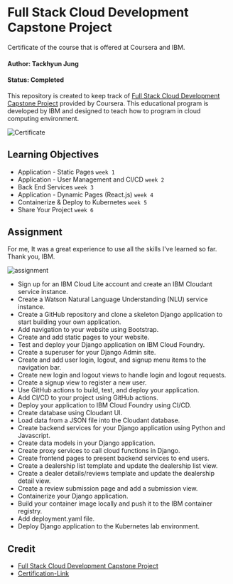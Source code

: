 # Full Stack Cloud Development Capstone Project

Certificate of the course that is offered at Coursera and IBM.

#### Author: Tackhyun Jung

#### Status: Completed

This repository is created to keep track of [Full Stack Cloud Development Capstone Project](https://www.coursera.org/learn/ibm-cloud-native-full-stack-development-capstone) provided by Coursera.
This educational program is developed by IBM and designed to teach how to program in cloud computing environment.

![Certificate](https://user-images.githubusercontent.com/41291493/115117185-47208d00-9fd8-11eb-9f72-5d32fef8d252.png)

## Learning Objectives

- Application - Static Pages `week 1`
- Application - User Management and CI/CD `week 2`
- Back End Services `week 3`
- Application - Dynamic Pages (React.js) `week 4`
- Containerize & Deploy to Kubernetes `week 5`
- Share Your Project `week 6`

## Assignment
For me, It was a great experience to use all the skills I've learned so far. Thank you, IBM.

![assignment](https://user-images.githubusercontent.com/41291493/115117331-eba2cf00-9fd8-11eb-8c10-ceb4ce9291aa.png)

- Sign up for an IBM Cloud Lite account and create an IBM Cloudant service instance.
- Create a Watson Natural Language Understanding (NLU) service instance.
- Create a GitHub repository and clone a skeleton Django application to start building your own application.
- Add navigation to your website using Bootstrap.
- Create and add static pages to your website.
- Test and deploy your Django application on IBM Cloud Foundry.
- Create a superuser for your Django Admin site.
- Create and add user login, logout, and signup menu items to the navigation bar.
- Create new login and logout views to handle login and logout requests.
- Create a signup view to register a new user.
- Use GitHub actions to build, test, and deploy your application.
- Add CI/CD to your project using GitHub actions.
- Deploy your application to IBM Cloud Foundry using CI/CD.
- Create database using Cloudant UI.
- Load data from a JSON file into the Cloudant database.
- Create backend services for your Django application using Python and Javascript.
- Create data models in your Django application.
- Create proxy services to call cloud functions in Django.
- Create frontend pages to present backend services to end users.
- Create a dealership list template and update the dealership list view.
- Create a dealer details/reviews template and update the dealership detail view.
- Create a review submission page and add a submission view.
- Containerize your Django application.
- Build your container image locally and push it to the IBM container registry.
- Add deployment.yaml file.
- Deploy Django application to the Kubernetes lab environment.

## Credit

- [Full Stack Cloud Development Capstone Project](https://www.coursera.org/learn/ibm-cloud-native-full-stack-development-capstone)
- [Certification-Link](https://www.coursera.org/account/accomplishments/verify/VGWYSFCHYWLF)
